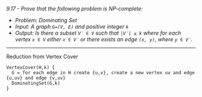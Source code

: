 *9.17 - Prove that the following problem is NP-complete:*
- *Problem: Dominating Set*
- *Input: A graph `G=(V, E)` and positive integer `k`*
- *Output: Is there a subset `V′ ∈ V` such that `|V′| ≤ k` where for each vertex `x ∈ V` either `x ∈ V′` or there exists an edge `(x, y)`, where `y ∈ V′`.*
***
Reduction from Vertex Cover

```
VertexCover(H,k) {
  G = for each edge in H create {u,v}, create a new vertex uv and edge {u,uv} and edge {v,uv}
  DominatingSet(G,k)
}
```

